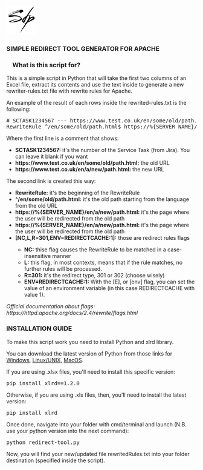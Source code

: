 <!-- PROJECT LOGO -->
<br />
<div align="left">
  <a href="https://github.com/simone-di-paolo">
    <img src="resources/img/sdp-logo-black.png" alt="Logo" width="80" height="80">
  </a>
</div>

<div align="left">
  <h3>SIMPLE REDIRECT TOOL GENERATOR FOR APACHE</h3>

<h3 dir="auto"><a id="user-content-what-are-vine-copulas" class="anchor" aria-hidden="true" href="#what-are-vine-copulas"><svg class="octicon octicon-link" viewBox="0 0 16 16" version="1.1" width="16" height="16" aria-hidden="true"></path></svg></a>What is this script for?</h3>

<p text-align="center">
    This is a simple script in Python that will take the first two columns of an Excel file, extract its contents and use the text inside to generate a new rewriter-rules.txt file with rewrite rules for Apache.
</p>
<p>An example of the result of each rows inside the rewrited-rules.txt is the following:</p>

<pre># SCTASK1234567 --- https://www.test.co.uk/en/some/old/path.html => https://www.test.co.uk/en/a/new/path.html
RewriteRule ^/en/some/old/path.html$ https://%{SERVER_NAME}/en/a/new/path.html? [NC,L,R=301,ENV=REDIRECTCACHE:1]</pre>

<p>Where the first line is a comment that shows:</p>
<ul>
  <li><b>SCTASK1234567:</b> it's the number of the Service Task (from Jira). You can leave it blank if you want</li>
  <li><b>https://www.test.co.uk/en/some/old/path.html:</b> the old URL</li>
  <li><b>https://www.test.co.uk/en/a/new/path.html:</b> the new URL</li>
</ul>
<p>The second link is created this way: </p>
<ul>
  <li><b>RewriteRule:</b> it's the beginning of the RewriteRule</li>
  <li><b>^/en/some/old/path.html:</b> it's the old path starting from the language from the old URL</li>
  <li><b>https://%{SERVER_NAME}/en/a/new/path.html:</b> it's the page where the user will be redirected from the old path</li>
  <li><b>https://%{SERVER_NAME}/en/a/new/path.html:</b> it's the page where the user will be redirected from the old path</li>
  <li><b>[NC,L,R=301,ENV=REDIRECTCACHE:1]:</b> those are redirect rules flags</li>
    <ul>
      <li><b>NC:</b> thise flag causes the RewriteRule to be matched in a case-insensitive manner</li>
      <li><b>L:</b> this flag, in most contexts, means that if the rule matches, no further rules will be processed.</li>
      <li><b>R=301:</b> it's the redirect type, 301 or 302 (choose wisely)</li>
      <li><b>ENV=REDIRECTCACHE:1:</b> With the [E], or [env] flag, you can set the value of an environment variable (in this case REDIRECTCACHE with value 1). </li>
    </ul>
  </ul>
  <i>Official documentation about flags: https://httpd.apache.org/docs/2.4/rewrite/flags.html</i>
  <h3>INSTALLATION GUIDE</h3>
  
  <p>To make this script work you need to install Python and xlrd library.</p>
  <p>You can download the latest version of Python from those links for <a href="https://www.python.org/downloads/" target="_blank">Windows</a>, <a href="https://www.python.org/downloads/source/" target="_blank">Linux/UNIX</a>, <a href="https://www.python.org/downloads/macos/" target="_blank">MacOS</a>.</p>
  
  <p>If you are using .xlsx files, you'll need to install this specific version:</p>
  <pre>pip install xlrd==1.2.0</pre>
  <p>Otherwise, if you are using .xls files, then, you'll need to install the latest version:</p>
  <pre>pip install xlrd</pre>
  
  <p>Once done, navigate into your folder with cmd/terminal and launch (N.B. use your python version into the next command):</p>
  <pre>python redirect-tool.py</pre>
  
  <p>Now, you will find your new/updated file rewritedRules.txt into your folder destination (specified inside the script).</p>
</div>
